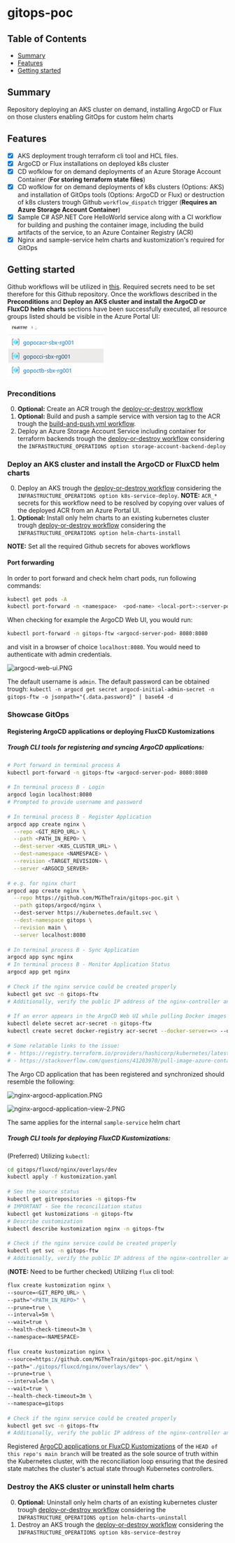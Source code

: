 # gitops-poc

## Table of Contents

+ [Summary](#summary)
+ [Features](#features)
+ [Getting started](#getting-started)

## Summary

Repository deploying an AKS cluster on demand, installing ArgoCD or Flux on those clusters enabling GitOps for custom helm charts

## Features

- [x] AKS deployment trough terraform cli tool and HCL files. 
- [x] ArgoCD or Flux installations on deployed k8s cluster
- [x] CD wofklow for on demand deployments of an Azure Storage Account Container (**For storing terraform state files**)
- [x] CD wofklow for on demand deployments of k8s clusters (Options: AKS) and installation of GitOps tools (Options: ArgoCD or Flux) or destruction of k8s clusters trough Github `workflow_dispatch` trigger (**Requires an Azure Storage Account Container**)
- [x] Sample C# ASP.NET Core HelloWorld service along with a CI workflow for building and pushing the container image, including the build artifacts of the service, to an Azure Container Registry (ACR)
- [x] Nginx and sample-service helm charts and kustomization's required for GitOps

## Getting started

Github workflows will be utilized in [this](./.github/workflows/). Required secrets need to be set therefore for this Github repository. Once the workflows described in the **Preconditions** and **Deploy an AKS cluster and install the ArgoCD or FluxCD helm charts** sections have been successfully executed, all resource groups listed should be visible in the Azure Portal UI:

![deployed-rgs.PNG](./images/deployed-rgs.PNG)

### Preconditions

0. **Optional:** Create an ACR trough the [deploy-or-destroy workflow](./.github/workflows/deploy-or-destroy)
1. **Optional:** Build and push a sample service with version tag to the ACR trough the [build-and-push.yml workflow](./.github/workflows/build-and-push.yml). 
2. Deploy an Azure Storage Account Service including container for terraform backends trough the [deploy-or-destroy workflow](./.github/workflows/deploy-or-destroy) considering the `INFRASTRUCTURE_OPERATIONS option storage-account-backend-deploy`

### Deploy an AKS cluster and install the ArgoCD or FluxCD helm charts

0. Deploy an AKS trough the [deploy-or-destroy workflow](https://github.com/MGTheTrain/gitops-poc/actions/workflows/deploy-or-destroy) considering the `INFRASTRUCTURE_OPERATIONS option k8s-service-deploy`. **NOTE:** `ACR_*` secrets for this workflow need to be resolved by copying over values of the deployed ACR from an Azure Portal UI.
1. **Optional:** Install only helm charts to an existing kubernetes cluster trough [deploy-or-destroy workflow](https://github.com/MGTheTrain/gitops-poc/actions/workflows/deploy-or-destroy) considering the `INFRASTRUCTURE_OPERATIONS option helm-charts-install`

**NOTE:** Set all the required Github secrets for aboves workflows

#### Port forwarding

In order to port forward and check helm chart pods, run following commands:

```sh
kubectl get pods -A
kubectl port-forward -n <namespace>  <pod-name> <local-port>:<server-port>
```

When checking for example the ArgoCD Web UI, you would run:

```sh
kubectl port-forward -n gitops-ftw <argocd-server-pod> 8080:8080
```

and visit in a browser of choice `localhost:8080`. You would need to authenticate with admin credentials.

![argocd-web-ui.PNG](./images/argocd-web-ui.PNG)

The default username is `admin`. The default password can be obtained trough: `kubectl -n argocd get secret argocd-initial-admin-secret -n gitops-ftw -o jsonpath="{.data.password}" | base64 -d`

### Showcase GitOps

#### Registering ArgoCD applications or deploying FluxCD Kustomizations

##### Trough CLI tools for registering and syncing ArgoCD applications:

```sh
# Port forward in terminal process A
kubectl port-forward -n gitops-ftw <argocd-server-pod> 8080:8080

# In terminal process B - Login
argocd login localhost:8080
# Prompted to provide username and password

# In terminal process B - Register Application
argocd app create nginx \
  --repo <GIT_REPO_URL> \
  --path <PATH_IN_REPO> \
  --dest-server <K8S_CLUSTER_URL> \
  --dest-namespace <NAMESPACE> \
  --revision <TARGET_REVISION> \
  --server <ARGOCD_SERVER>

# e.g. for nginx chart
argocd app create nginx \
  --repo https://github.com/MGTheTrain/gitops-poc.git \
  --path gitops/argocd/nginx \ 
  --dest-server https://kubernetes.default.svc \
  --dest-namespace gitops \
  --revision main \
  --server localhost:8080

# In terminal process B - Sync Application
argocd app sync nginx
# In terminal process B - Monitor Application Status
argocd app get nginx

# Check if the nginx service could be created properly 
kubectl get svc -n gitops-ftw
# Additionally, verify the public IP address of the nginx-controller and access the default nginx view using a preferred web browser by navigating to http://<public IP>.

# If an error appears in the ArgoCD Web UI while pulling Docker images try manually deleting and then recreating the Docker secret
kubectl delete secret acr-secret -n gitops-ftw
kubectl create secret docker-registry acr-secret --docker-server=<> --docker-username=<> --docker-password=<> n gitops-ftw

# Some relatable links to the issue:
# - https://registry.terraform.io/providers/hashicorp/kubernetes/latest/docs/resources/secret#example-usage-docker-config
# - https://stackoverflow.com/questions/41203970/pull-image-azure-container-registry-kubernetes
```
The Argo CD application that has been registered and synchronized should resemble the following:

![nginx-argocd-application.PNG](./images/nginx-argocd-application.PNG)

![nginx-argocd-application-view-2.PNG](./images/nginx-argocd-application-view-2.PNG)

The same applies for the internal `sample-service` helm chart

##### Trough CLI tools for deploying FluxCD Kustomizations:

(Preferred) Utilizing `kubectl`:

```sh
cd gitops/fluxcd/nginx/overlays/dev
kubectl apply -f kustomization.yaml

# See the source status
kubectl get gitrepositories -n gitops-ftw
# IMPORTANT - See the reconciliation status
kubectl get kustomizations -n gitops-ftw
# Describe customization
kubectl describe kustomization nginx -n gitops-ftw

# Check if the nginx service could be created properly 
kubectl get svc -n gitops-ftw
# Additionally, verify the public IP address of the nginx-controller and access the default nginx view using a preferred web browser by navigating to http://<public IP>.
```

(**NOTE:** Need to be further checked) Utilizing `flux` cli tool:

```sh
flux create kustomization nginx \
--source=<GIT_REPO_URL> \
--path="<PATH_IN_REPO>" \
--prune=true \
--interval=5m \
--wait=true \
--health-check-timeout=3m \
--namespace=<NAMESPACE>

flux create kustomization nginx \
--source=https://github.com/MGTheTrain/gitops-poc.git/nginx \
--path="./gitops/fluxcd/nginx/overlays/dev" \
--prune=true \
--interval=5m \
--wait=true \
--health-check-timeout=3m \
--namespace=gitops

# Check if the nginx service could be created properly 
kubectl get svc -n gitops-ftw
# Additionally, verify the public IP address of the nginx-controller and access the default nginx view using a preferred web browser by navigating to http://<public IP>.
```

Registered [ArgoCD applications or FluxCD Kustomizations](./gitops/) of the `HEAD of this repo's main branch` will be treated as the sole source of truth within the Kubernetes cluster, with the reconciliation loop ensuring that the desired state matches the cluster's actual state through Kubernetes controllers.

### Destroy the AKS cluster or uninstall helm charts

0. **Optional:** Uninstall only helm charts of an existing kubernetes cluster trough [deploy-or-destroy workflow](https://github.com/MGTheTrain/gitops-poc/actions/workflows/deploy-or-destroy) considering the `INFRASTRUCTURE_OPERATIONS option helm-charts-uninstall`
1. Destroy an AKS trough the [deploy-or-destroy workflow](https://github.com/MGTheTrain/gitops-poc/actions/workflows/deploy-or-destroy) considering the `INFRASTRUCTURE_OPERATIONS option k8s-service-destroy`
